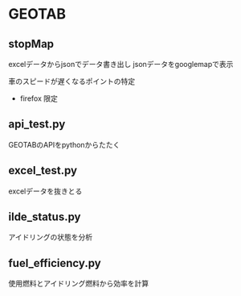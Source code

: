 # GEOTAB


## stopMap

excelデータからjsonでデータ書き出し
jsonデータをgooglemapで表示

車のスピードが遅くなるポイントの特定

* firefox 限定


## api_test.py

GEOTABのAPIをpythonからたたく

## excel_test.py

excelデータを抜きとる

## ilde_status.py

アイドリングの状態を分析

## fuel_efficiency.py

使用燃料とアイドリング燃料から効率を計算
